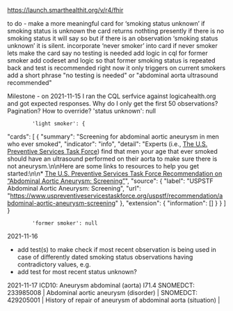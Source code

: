 https://launch.smarthealthit.org/v/r4/fhir

to do - make a more meaningful card for ‘smoking status unknown’
		if smoking status is unknown the card returns nothting
    presently if there is no smoking status it will say so
    but if there is an observation ‘smoking status unknown’ it is silent. 
	incorporate ‘never smoker’ into card
		if never smoker lets make the card say no testing is needed
	add logic in cql for former smoker
		add codeset and logic so that former smoking status is repeated back and test is recommended
    right now it only triggers on current smokers
  add a short phrase "no testing is needed" or "abdominal aorta ultrasound recommended"

Milestone - on 2021-11-15 I ran the CQL serfvice against logicahealth.org and got expected responses. 
            Why do I only get the first 50 observations? Pagination? How to override?
            'status unknown': null

            'light smoker': {
  "cards": [
    {
      "summary": "Screening for abdominal aortic aneurysm in men who ever smoked",
      "indicator": "info",
      "detail": "Experts (i.e., [The U.S. Preventive Services Task Force](https://www.uspreventiveservicestaskforce.org/Page/Name/about-the-uspstf)) find that men your age that ever smoked should have an ultrasound performed on their aorta to make sure there is not aneurysm.\n\nHere are some links to resources to help you get started:\n\n* [The U.S. Preventive Services Task Force Recommendation on “Abdominal Aortic Aneurysm: Screening”](ttps://www.uspreventiveservicestaskforce.org/uspstf/recommendation/abdominal-aortic-aneurysm-screening)",
      "source": {
        "label": "USPSTF Abdominal Aortic Aneurysm: Screening",
        "url": "https://www.uspreventiveservicestaskforce.org/uspstf/recommendation/abdominal-aortic-aneurysm-screening"
      },
      "extension": {
        "information": []
      }
    }
  ]
}

            'former smoker': null

2021-11-16 
 - add test(s) to make check if most recent observation is being used in case of differently dated smoking status observations having contradictory values, e.g.
  - add test for most recent status unknown?

2021-11-17
  ICD10: Aneurysm abdominal (aorta) I71.4
  SNOMEDCT: 233985008 | Abdominal aortic aneurysm (disorder) |
  SNOMEDCT: 429205001 | History of repair of aneurysm of abdominal aorta (situation) |
